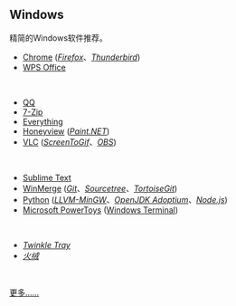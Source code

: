 ## Windows

精简的Windows软件推荐。

* [Chrome](https://www.google.com/chrome/) ([_Firefox_](https://www.mozilla.org/en-US/firefox/all/)、[_Thunderbird_](https://www.thunderbird.net/zh-CN/))
* [WPS Office](https://www.wps.cn)
<br>

* [QQ](https://im.qq.com)
* [7-Zip](https://www.7-zip.org)
* [Everything](https://www.voidtools.com/zh-cn/)
* [Honeyview](https://www.bandisoft.com/honeyview/) ([_Paint.NET_](https://www.getpaint.net))
* [VLC](https://www.videolan.org) ([_ScreenToGif_](https://www.screentogif.com)、[_OBS_](https://obsproject.com/zh-cn))
<br>

* [Sublime Text](https://www.sublimetext.com)
* [WinMerge](https://winmerge.org) ([_Git_](https://git-scm.com)、[_Sourcetree_](https://sourcetreeapp.com)、[_TortoiseGit_](https://tortoisegit.org))
* [Python](https://www.python.org) ([_LLVM-MinGW_](https://www.mingw-w64.org/downloads/#llvm-mingw)、[_OpenJDK Adoptium_](https://adoptium.net/zh-CN/temurin/releases/)、[_Node.js_](https://nodejs.org/zh-cn/))
* [Microsoft PowerToys](https://github.com/microsoft/PowerToys) ([Windows Terminal](https://github.com/microsoft/terminal))
<br>

* [_Twinkle Tray_](https://github.com/xanderfrangos/twinkle-tray)
* [_火绒_](https://www.huorong.cn)
<br>

[更多……](https://github.com/Awesome-Windows/Awesome)

